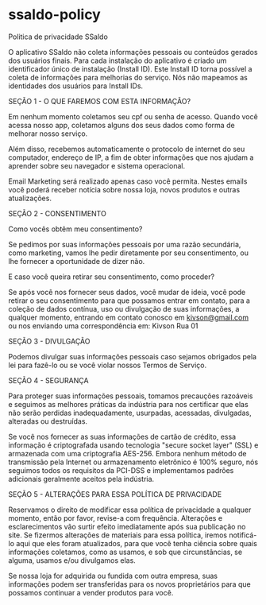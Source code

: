 # ssaldo-policy
Politica de privacidade SSaldo

O aplicativo SSaldo não coleta informações pessoais ou conteúdos gerados dos usuários finais. Para cada instalação do aplicativo é criado um identificador único de instalação (Install ID). Este Install ID torna possível a coleta de informações para melhorias do serviço. Nós não mapeamos as identidades dos usuários para Install IDs.

SEÇÃO 1 - O QUE FAREMOS COM ESTA INFORMAÇÃO?

Em nenhum momento coletamos seu cpf ou senha de acesso. Quando você acessa nosso app, coletamos alguns dos seus dados como forma de melhorar nosso serviço. 

Além disso, recebemos automaticamente o protocolo de internet do seu computador, endereço de IP, a fim de obter informações que nos ajudam a aprender sobre seu navegador e sistema operacional. 

Email Marketing será realizado apenas caso você permita. Nestes emails você poderá receber notícia sobre nossa loja, novos produtos e outras atualizações.

SEÇÃO 2 - CONSENTIMENTO

Como vocês obtêm meu consentimento?

Se pedimos por suas informações pessoais por uma razão secundária, como marketing, vamos lhe pedir diretamente por seu consentimento, ou lhe fornecer a oportunidade de dizer não.

E caso você queira retirar seu consentimento, como proceder?

Se após você nos fornecer seus dados, você mudar de ideia, você pode retirar o seu consentimento para que possamos entrar em contato, para a coleção de dados contínua, uso ou divulgação de suas informações, a qualquer momento, entrando em contato conosco em kivson@gmail.com ou nos enviando uma correspondência em: Kivson Rua 01

SEÇÃO 3 - DIVULGAÇÃO

Podemos divulgar suas informações pessoais caso sejamos obrigados pela lei para fazê-lo ou se você violar nossos Termos de Serviço.

SEÇÃO 4 - SEGURANÇA

Para proteger suas informações pessoais, tomamos precauções razoáveis e seguimos as melhores práticas da indústria para nos certificar que elas não serão perdidas inadequadamente, usurpadas, acessadas, divulgadas, alteradas ou destruídas.

Se você nos fornecer as suas informações de cartão de crédito, essa informação é criptografada usando tecnologia "secure socket layer" (SSL) e armazenada com uma criptografia AES-256. Embora nenhum método de transmissão pela Internet ou armazenamento eletrônico é 100% seguro, nós seguimos todos os requisitos da PCI-DSS e implementamos padrões adicionais geralmente aceitos pela indústria.

SEÇÃO 5 - ALTERAÇÕES PARA ESSA POLÍTICA DE PRIVACIDADE

Reservamos o direito de modificar essa política de privacidade a qualquer momento, então por favor, revise-a com frequência. Alterações e esclarecimentos vão surtir efeito imediatamente após sua publicação no site. Se fizermos alterações de materiais para essa política, iremos notificá-lo aqui que eles foram atualizados, para que você tenha ciência sobre quais informações coletamos, como as usamos, e sob que circunstâncias, se alguma, usamos e/ou divulgamos elas.

Se nossa loja for adquirida ou fundida com outra empresa, suas informações podem ser transferidas para os novos proprietários para que possamos continuar a vender produtos para você.
